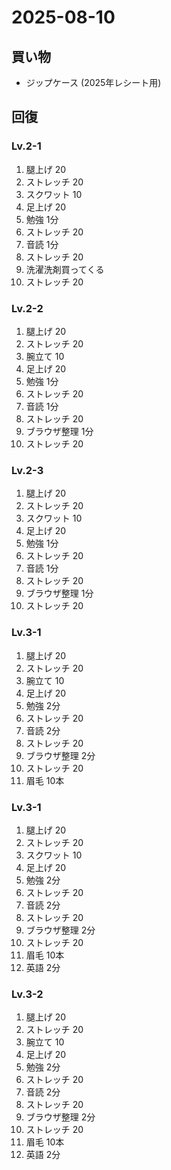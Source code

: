 # 2025-08-10

## 買い物

- ジップケース (2025年レシート用)

## 回復

### Lv.2-1

1. 腿上げ 20
2. ストレッチ 20
3. スクワット 10
4. 足上げ 20
5. 勉強 1分
6. ストレッチ 20
7. 音読 1分
8. ストレッチ 20
9. 洗濯洗剤買ってくる
10. ストレッチ 20

### Lv.2-2

1. 腿上げ 20
2. ストレッチ 20
3. 腕立て 10
4. 足上げ 20
5. 勉強 1分
6. ストレッチ 20
7. 音読 1分
8. ストレッチ 20
9. ブラウザ整理 1分
10. ストレッチ 20

### Lv.2-3

1. 腿上げ 20
2. ストレッチ 20
3. スクワット 10
4. 足上げ 20
5. 勉強 1分
6. ストレッチ 20
7. 音読 1分
8. ストレッチ 20
9. ブラウザ整理 1分
10. ストレッチ 20

### Lv.3-1

1. 腿上げ 20
2. ストレッチ 20
3. 腕立て 10
4. 足上げ 20
5. 勉強 2分
6. ストレッチ 20
7. 音読 2分
8. ストレッチ 20
9. ブラウザ整理 2分
10. ストレッチ 20
11. 眉毛 10本

### Lv.3-1

1. 腿上げ 20
2. ストレッチ 20
3. スクワット 10
4. 足上げ 20
5. 勉強 2分
6. ストレッチ 20
7. 音読 2分
8. ストレッチ 20
9. ブラウザ整理 2分
10. ストレッチ 20
11. 眉毛 10本
12. 英語 2分

### Lv.3-2

1. 腿上げ 20
2. ストレッチ 20
3. 腕立て 10
4. 足上げ 20
5. 勉強 2分
6. ストレッチ 20
7. 音読 2分
8. ストレッチ 20
9. ブラウザ整理 2分
10. ストレッチ 20
11. 眉毛 10本
12. 英語 2分
